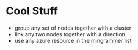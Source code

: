 # Cool Stuff

- group any set of nodes together with a cluster
- link any two nodes together with a direction
- use any azure resource in the mingrammer list